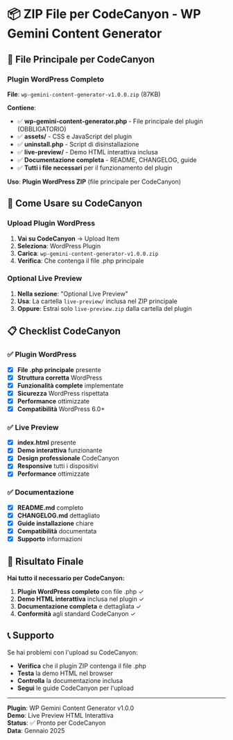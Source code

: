 # 📦 **ZIP File per CodeCanyon - WP Gemini Content Generator**

## 🎯 **File Principale per CodeCanyon**

### **Plugin WordPress Completo**
**File**: `wp-gemini-content-generator-v1.0.0.zip` (87KB)

**Contiene**:
- ✅ **wp-gemini-content-generator.php** - File principale del plugin (OBBLIGATORIO)
- ✅ **assets/** - CSS e JavaScript del plugin
- ✅ **uninstall.php** - Script di disinstallazione
- ✅ **live-preview/** - Demo HTML interattiva inclusa
- ✅ **Documentazione completa** - README, CHANGELOG, guide
- ✅ **Tutti i file necessari** per il funzionamento del plugin

**Uso**: **Plugin WordPress ZIP** (file principale per CodeCanyon)

## 🚀 **Come Usare su CodeCanyon**

### **Upload Plugin WordPress**
1. **Vai su CodeCanyon** → Upload Item
2. **Seleziona**: WordPress Plugin
3. **Carica**: `wp-gemini-content-generator-v1.0.0.zip`
4. **Verifica**: Che contenga il file .php principale

### **Optional Live Preview**
1. **Nella sezione**: "Optional Live Preview"
2. **Usa**: La cartella `live-preview/` inclusa nel ZIP principale
3. **Oppure**: Estrai solo `live-preview.zip` dalla cartella del plugin

## 📋 **Checklist CodeCanyon**

### **✅ Plugin WordPress**
- [x] **File .php principale** presente
- [x] **Struttura corretta** WordPress
- [x] **Funzionalità complete** implementate
- [x] **Sicurezza** WordPress rispettata
- [x] **Performance** ottimizzate
- [x] **Compatibilità** WordPress 6.0+

### **✅ Live Preview**
- [x] **index.html** presente
- [x] **Demo interattiva** funzionante
- [x] **Design professionale** CodeCanyon
- [x] **Responsive** tutti i dispositivi
- [x] **Performance** ottimizzate

### **✅ Documentazione**
- [x] **README.md** completo
- [x] **CHANGELOG.md** dettagliato
- [x] **Guide installazione** chiare
- [x] **Compatibilità** documentata
- [x] **Supporto** informazioni

## 🎯 **Risultato Finale**

**Hai tutto il necessario per CodeCanyon:**

1. **Plugin WordPress completo** con file .php ✓
2. **Demo HTML interattiva** inclusa nel plugin ✓
3. **Documentazione completa** e dettagliata ✓
4. **Conformità** agli standard CodeCanyon ✓

## 📞 **Supporto**

Se hai problemi con l'upload su CodeCanyon:
- **Verifica** che il plugin ZIP contenga il file .php
- **Testa** la demo HTML nel browser
- **Controlla** la documentazione inclusa
- **Segui** le guide CodeCanyon per l'upload

---

**Plugin**: WP Gemini Content Generator v1.0.0  
**Demo**: Live Preview HTML Interattiva  
**Status**: ✅ Pronto per CodeCanyon  
**Data**: Gennaio 2025

